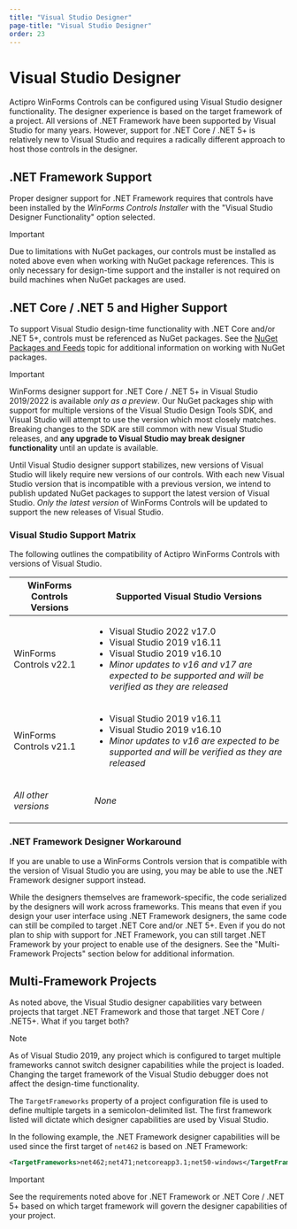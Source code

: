 ```yaml
---
title: "Visual Studio Designer"
page-title: "Visual Studio Designer"
order: 23
---
```

# Visual Studio Designer

Actipro WinForms Controls can be configured using Visual Studio designer functionality. The designer experience is based on the target framework of a project. All versions of .NET Framework have been supported by Visual Studio for many years. However, support for .NET Core / .NET 5+ is relatively new to Visual Studio and requires a radically different approach to host those controls in the designer.

## .NET Framework Support

Proper designer support for .NET Framework requires that controls have been installed by the *WinForms Controls Installer* with the "Visual Studio Designer Functionality" option selected.

> [!IMPORTANT]
> Due to limitations with NuGet packages, our controls must be installed as noted above even when working with NuGet package references. This is only necessary for design-time support and the installer is not required on build machines when NuGet packages are used.

## .NET Core / .NET 5 and Higher Support

To support Visual Studio design-time functionality with .NET Core and/or .NET 5+, controls must be referenced as NuGet packages.  See the [NuGet Packages and Feeds](nuget.md) topic for additional information on working with NuGet packages.

> [!IMPORTANT]
> WinForms designer support for .NET Core / .NET 5+ in Visual Studio 2019/2022 is available *only as a preview*.  Our NuGet packages ship with support for multiple versions of the Visual Studio Design Tools SDK, and Visual Studio will attempt to use the version which most closely matches.  Breaking changes to the SDK are still common with new Visual Studio releases, and **any upgrade to Visual Studio may break designer functionality** until an update is available.

Until Visual Studio designer support stabilizes, new versions of Visual Studio will likely require new versions of our controls.  With each new Visual Studio version that is incompatible with a previous version, we intend to publish updated NuGet packages to support the latest version of Visual Studio. *Only the latest version* of WinForms Controls will be updated to support the new releases of Visual Studio.

### Visual Studio Support Matrix

The following outlines the compatibility of Actipro WinForms Controls with versions of Visual Studio.

<table>
<thead>

<tr>
<th>WinForms Controls Versions</th>
<th>Supported Visual Studio Versions</th>
</tr>


</thead>
<tbody>

<tr>
<td>WinForms Controls v22.1</td>
<td>

- Visual Studio 2022 v17.0
- Visual Studio 2019 v16.11
- Visual Studio 2019 v16.10
- *Minor updates to v16 and v17 are expected to be supported and will be verified as they are released*

</td>
</tr>

<tr>
<td>WinForms Controls v21.1</td>
<td>

- Visual Studio 2019 v16.11
- Visual Studio 2019 v16.10
- *Minor updates to v16 are expected to be supported and will be verified as they are released*

</td>
</tr>

<tr>
<td>

*All other versions*

</td>
<td>

*None*

</td>
</tr>

</tbody>
</table>

### .NET Framework Designer Workaround

If you are unable to use a WinForms Controls version that is compatible with the version of Visual Studio you are using, you may be able to use the .NET Framework designer support instead.

While the designers themselves are framework-specific, the code serialized by the designers will work across frameworks. This means that even if you design your user interface using .NET Framework designers, the same code can still be compiled to target .NET Core and/or .NET 5+. Even if you do not plan to ship with support for .NET Framework, you can still target .NET Framework by your project to enable use of the designers. See the "Multi-Framework Projects" section below for additional information.

## Multi-Framework Projects

As noted above, the Visual Studio designer capabilities vary between projects that target .NET Framework and those that target .NET Core / .NET5+. What if you target both?

> [!NOTE]
> As of Visual Studio 2019, any project which is configured to target multiple frameworks cannot switch designer capabilities while the project is loaded. Changing the target framework of the Visual Studio debugger does not affect the design-time functionality.

The `TargetFrameworks` property of a project configuration file is used to define multiple targets in a semicolon-delimited list.  The first framework listed will dictate which designer capabilities are used by Visual Studio.

In the following example, the .NET Framework designer capabilities will be used since the first target of `net462` is based on .NET Framework:

```xml
<TargetFrameworks>net462;net471;netcoreapp3.1;net50-windows</TargetFrameworks>
```

> [!IMPORTANT]
> See the requirements noted above for .NET Framework or .NET Core / .NET 5+ based on which target framework will govern the designer capabilities of your project.
